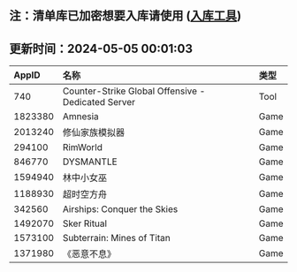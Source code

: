 ## 注：清单库已加密想要入库请使用 ([入库工具](https://github.com/BlankTMing/ManifestAutoUpdate/releases))

## 更新时间：2024-05-05 00:01:03
| AppID | 名称 | 类型  |
| :-------------------- | :----------------------------- | :----------- |
| 740 | Counter-Strike Global Offensive - Dedicated Server| Tool |
| 1823380 | Amnesia| Game |
| 2013240 | 修仙家族模拟器| Game |
| 294100 | RimWorld| Game |
| 846770 | DYSMANTLE| Game |
| 1594940 | 林中小女巫| Game |
| 1188930 | 超时空方舟| Game |
| 342560 | Airships: Conquer the Skies| Game |
| 1492070 | Sker Ritual| Game |
| 1573100 | Subterrain: Mines of Titan| Game |
| 1371980 | 《恶意不息》| Game |
